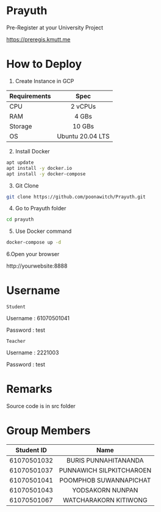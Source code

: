 # Prayuth
Pre-Register at your University Project

https://preregis.kmutt.me


# How to Deploy
1. Create Instance in GCP

| Requirements  | Spec            | 
| ------------- |:---------------:| 
| CPU           | 2 vCPUs         |
| RAM           | 4 GBs           | 
| Storage       | 10 GBs          |
| OS            | Ubuntu 20.04 LTS|  

2. Install Docker

```bash
apt update
apt install -y docker.io 
apt install -y docker-compose
```

3. Git Clone

```bash
git clone https://github.com/poonawitch/Prayuth.git
```

4. Go to Prayuth folder

```bash
cd prayuth
```

5. Use Docker command

```bash
docker-compose up -d
```

6.Open your browser

http://yourwebsite:8888 


# Username

`Student`

Username : 61070501041

Password : test 

`Teacher`

Username : 2221003

Password : test

# Remarks

Source code is in src folder

# Group Members


| Student ID    | Name               | 
| ------------- |:------------------:| 
| 61070501032   | BURIS PUNNAHITANANDA  |
| 61070501037   | PUNNAWICH SILPKITCHAROEN |
| 61070501041   | POOMPHOB SUWANNAPICHAT   |
| 61070501043   | YODSAKORN NUNPAN       |
| 61070501067   | WATCHARAKORN KITIWONG       |
